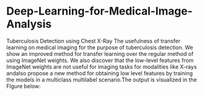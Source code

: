 # Deep-Learning-for-Medical-Image-Analysis

Tuberculosis Detection using Chest X-Ray The usefulness of transfer learning on medical imaging for the purpose of tuberculosis detection. We show an improved method for transfer learning over the regular method of using ImageNet weights. We also discover that the low-level features from ImageNet weights are not useful for imaging tasks for modalities like X-rays andalso propose a new method for obtaining low level features by training the models in a multiclass multilabel scenario.The output is visualized in the FIgure below:

